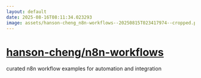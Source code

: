 ```yaml
---
layout: default
date: 2025-08-16T08:11:34.023293
image: assets/hanson-cheng_n8n-workflows--20250815T023417974--cropped.png
---
```


# [hanson-cheng/n8n-workflows](https://github.com/hanson-cheng/n8n-workflows)

curated n8n workflow examples for automation and integration
